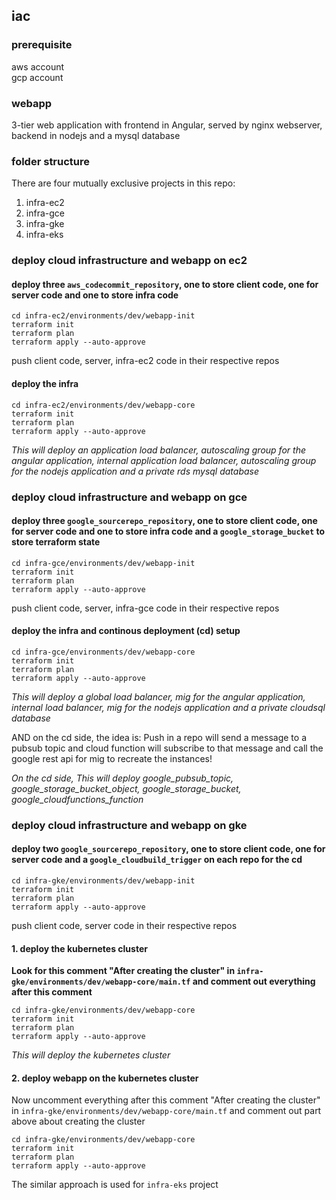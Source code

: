 ## iac
### prerequisite
aws account \
gcp account
### webapp
3-tier web application with frontend in Angular, served by nginx webserver, backend in nodejs and a mysql database

### folder structure
There are four mutually exclusive projects in this repo:
1. infra-ec2
2. infra-gce
3. infra-gke
4. infra-eks
### deploy cloud infrastructure and webapp on ec2
#### deploy three ```aws_codecommit_repository```, one to store client code, one for server code and one to store infra code
```
cd infra-ec2/environments/dev/webapp-init
terraform init
terraform plan
terraform apply --auto-approve
```
push client code, server, infra-ec2 code in their respective repos
#### deploy the infra
```
cd infra-ec2/environments/dev/webapp-core
terraform init
terraform plan
terraform apply --auto-approve
```
*This will deploy an application load balancer, autoscaling group for the angular application, internal application load balancer, autoscaling group for the nodejs application and a private rds mysql database*

### deploy cloud infrastructure and webapp on gce
#### deploy three ```google_sourcerepo_repository```, one to store client code, one for server code and one to store infra code and a ```google_storage_bucket``` to store terraform state
```
cd infra-gce/environments/dev/webapp-init
terraform init
terraform plan
terraform apply --auto-approve
```
push client code, server, infra-gce code in their respective repos
#### deploy the infra and continous deployment (cd) setup
```
cd infra-gce/environments/dev/webapp-core
terraform init
terraform plan
terraform apply --auto-approve
```
*This will deploy a global load balancer, mig for the angular application, internal load balancer, mig for the nodejs application and a private cloudsql database*

AND on the cd side, the idea is:
Push in a repo will send a message to a pubsub topic and cloud function will subscribe to that message and call the google rest api for mig to recreate the instances!

*On the cd side, This will deploy google_pubsub_topic, google_storage_bucket_object, google_storage_bucket, google_cloudfunctions_function*

### deploy cloud infrastructure and webapp on gke
#### deploy two ```google_sourcerepo_repository```, one to store client code, one for server code and a ```google_cloudbuild_trigger``` on each repo for the cd
```
cd infra-gke/environments/dev/webapp-init
terraform init
terraform plan
terraform apply --auto-approve
```
push client code, server code in their respective repos
#### 1. deploy the kubernetes cluster
**Look for this comment "After creating the cluster" in ```infra-gke/environments/dev/webapp-core/main.tf``` and comment out everything after this comment**
```
cd infra-gke/environments/dev/webapp-core
terraform init
terraform plan
terraform apply --auto-approve
```
*This will deploy the kubernetes cluster*
#### 2. deploy webapp on the kubernetes cluster
Now uncomment everything after this comment "After creating the cluster" in ```infra-gke/environments/dev/webapp-core/main.tf``` and comment out part above about creating the cluster
```
cd infra-gke/environments/dev/webapp-core
terraform init
terraform plan
terraform apply --auto-approve
```
The similar approach is used for ```infra-eks``` project
